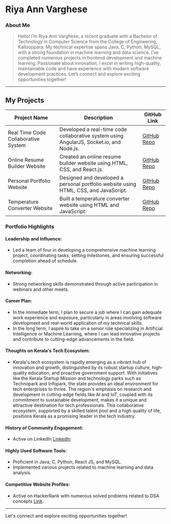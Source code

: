 # Riya Ann Varghese

### About Me

> Hello! I’m Riya Ann Varghese, a recent graduate with a Bachelor of Technology in Computer Science from the College of Engineering, Kallooppara. My technical expertise spans Java, C, Python, MySQL, with a strong foundation in machine learning and data science. I’ve completed numerous projects in frontend development and machine learning. Passionate about innovation, I excel in writing high-quality, maintainable code and have experience with modern software development practices. Let’s connect and explore exciting opportunities together!

---

## My Projects

| Project Name                         | Description                                                                                                          | GitHub Link                                                 |
|--------------------------------------|----------------------------------------------------------------------------------------------------------------------|-------------------------------------------------------------|
| Real Time Code Collaborative System  | Developed a real-time code collaborative system using AngularJS, Socket.io, and Node.js.                              | [GitHub Repo](#)                                            |
| Online Resume Builder Website        | Created an online resume builder website using HTML, CSS, and React.js.                                               | [GitHub Repo](#)                                            |
| Personal Portfolio Website           | Designed and developed a personal portfolio website using HTML, CSS, and JavaScript.                                  | [GitHub Repo](#)                                            |
| Temperature Converter Website        | Built a temperature converter website using HTML and JavaScript.                                                      | [GitHub Repo](#)                                            |

### Portfolio Highlights

#### Leadership and Influence:

- Led a team of four in developing a comprehensive machine learning project, coordinating tasks, setting milestones, and ensuring successful completion ahead of schedule.

#### Networking:

- Strong networking skills demonstrated through active participation in webinars and other meets.

#### Career Plan:

- In the immediate term, I plan to secure a job where I can gain adequate work experience and exposure, particularly in areas involving software development and real-world application of my technical skills.
- In the long term, I aspire to take on a senior role specializing in Artificial Intelligence or Machine Learning, where I can lead innovative projects and contribute to cutting-edge advancements in the field.

#### Thoughts on Kerala's Tech Ecosystem:

- Kerala's tech ecosystem is rapidly emerging as a vibrant hub of innovation and growth, distinguished by its robust startup culture, high-quality education, and proactive government support. With initiatives like the Kerala Startup Mission and technology parks such as Technopark and Infopark, the state provides an ideal environment for tech enterprises to thrive. The region's emphasis on research and development in cutting-edge fields like AI and IoT, coupled with its commitment to sustainable development, makes it a unique and attractive destination for tech professionals. This collaborative ecosystem, supported by a skilled talent pool and a high quality of life, positions Kerala as a promising leader in the tech industry.

#### History of Community Engagement:

- Active on LinkedIn [LinkedIn](https://www.linkedin.com/in/riya-ann-varghese)

#### Highly Used Software Tools:

- Proficient in Java, C, Python, React JS, and MySQL.
- Implemented various projects related to machine learning and data analysis.

#### Competitive Website Profiles:

- Active on HackerRank with numerous solved problems related to DSA concepts [Link](#).

---

Let's connect and explore exciting opportunities together!
